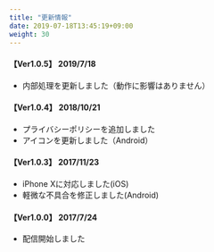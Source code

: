 ```yaml
---
title: "更新情報"
date: 2019-07-18T13:45:19+09:00
weight: 30
---
```


#### 【Ver1.0.5】 2019/7/18

* 内部処理を更新しました（動作に影響はありません）

#### 【Ver1.0.4】 2018/10/21

* プライバシーポリシーを追加しました
* アイコンを更新しました（Android）

#### 【Ver1.0.3】 2017/11/23

* iPhone Xに対応しました(iOS)
* 軽微な不具合を修正しました(Android)

#### 【Ver1.0.0】 2017/7/24

* 配信開始しました
